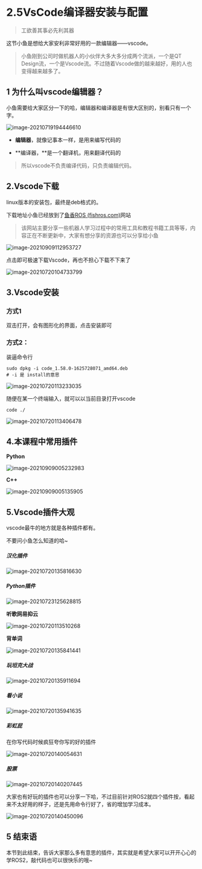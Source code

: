 # 2.5VsCode编译器安装与配置

> 工欲善其事必先利其器

这节小鱼是想给大家安利非常好用的一款编辑器——vscode。

> 小鱼刚到公司时做机器人的小伙伴大多大多分成两个流派，一个是QT Design流，一个是Vscode流。不过随着Vscode做的越来越好，用的人也变得越来越多了。



## 1 为什么叫vscode编辑器？

小鱼需要给大家区分一下的哈，编辑器和编译器是有很大区别的，别看只有一个字。



![image-20210719194446610](2.5VsCode编译器安装与配置/imgs/image-20210719194446610.png)



- **编辑器**，就像记事本一样，是用来编写代码的

- **编译器，**是一个翻译机，用来翻译代码的

> 所以vscode不负责编译代码，只负责编辑代码。



## 2.Vscode下载

linux版本的安装包，最终是deb格式的。

下载地址小鱼已经放到了[鱼香ROS (fishros.com)](https://fishros.com/#/fish_home)网站

> 该网站主要分享一些机器人学习过程中的常用工具和教程书籍工具等等，内容正在不断更新中，大家有想分享的资源也可以分享给小鱼



![image-20210909112953727](2.5VsCode编译器安装与配置/imgs/image-20210909112953727.png)

点击即可极速下载Vscode，再也不担心下载不下来了

![image-20210720104733799](2.5VsCode编译器安装与配置/imgs/image-20210720104733799.png)



## 3.Vscode安装

### 方式1

双击打开，会有图形化的界面，点击安装即可

### 方式2：

装逼命令行

```
sudo dpkg -i code_1.58.0-1625728071_amd64.deb
# -i 是 install的意思
```



![image-20210720113233035](2.5VsCode编译器安装与配置/imgs/image-20210720113233035.png)



随便在某一个终端输入，就可以以当前目录打开vscode

```
code ./
```

![image-20210720113406478](2.5VsCode编译器安装与配置/imgs/image-20210720113406478.png)



## 4.本课程中常用插件

**Python**

![image-20210909005232983](2.5VsCode编译器安装与配置/imgs/image-20210909005232983.png)

**C++**

![image-20210909005135905](2.5VsCode编译器安装与配置/imgs/image-20210909005135905.png)

## 5.Vscode插件大观

vscode最牛的地方就是各种插件都有。

不要问小鱼怎么知道的哈~

##### 汉化插件

![image-20210720135816630](2.5VsCode编译器安装与配置/imgs/image-20210720135816630.png)

##### Python插件

![image-20210723125628815](2.5VsCode编译器安装与配置/imgs/image-20210723125628815.png)

**听歌网易抑云**

![image-20210720113510268](2.5VsCode编译器安装与配置/imgs/image-20210720113510268.png)

**背单词**

![image-20210720135841441](2.5VsCode编译器安装与配置/imgs/image-20210720135841441.png)

##### 玩坦克大战

![image-20210720135911694](2.5VsCode编译器安装与配置/imgs/image-20210720135911694.png)

##### 看小说

![image-20210720135941635](2.5VsCode编译器安装与配置/imgs/image-20210720135941635.png)

##### 彩虹屁

在你写代码时候疯狂夸你写的好的插件

![image-20210720140054631](2.5VsCode编译器安装与配置/imgs/image-20210720140054631.png)

##### 股票

![image-20210720140207445](2.5VsCode编译器安装与配置/imgs/image-20210720140207445.png)



大家也有好玩的插件也可以分享一下哈，不过目前针对ROS2就四个插件按，看起来不太好用的样子，还是先用命令行好了，省的增加学习成本。

![image-20210720140450096](2.5VsCode编译器安装与配置/imgs/image-20210720140450096.png)



## 5 结束语

本节到此结束，告诉大家那么多有意思的插件，其实就是希望大家可以开开心心的学ROS2，敲代码也可以很快乐的哦~































